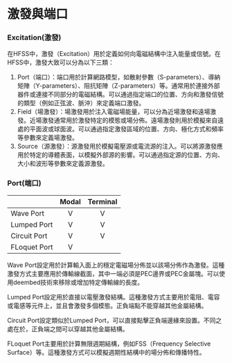 # 激發與端口

### Excitation(激發)

在HFSS中，激發（Excitation）用於定義如何向電磁結構中注入能量或信號。在HFSS中，激發大致可以分為以下三類：

1. Port（端口）：端口用於計算網路模型，如散射參數（S-parameters）、導納矩陣（Y-parameters）、阻抗矩陣（Z-parameters）等。通常用於連接外部器件或連接不同部分的電磁結構。可以通過指定端口的位置、方向和激發信號的類型（例如正弦波、脈沖）來定義端口激發。
2. Field（場激發）：場激發用於注入電磁場能量，可以分為近場激發和遠場激發。近場激發通常用於激發特定的模態或場分佈。遠場激發則用於模擬來自遠處的平面波或球面波。可以通過指定激發區域的位置、方向、極化方式和頻率等參數來定義場激發。
3. Source（源激發）：源激發用於模擬電壓源或電流源的注入。可以將源激發應用於特定的導體表面，以模擬外部源的影響。可以通過指定源的位置、方向、大小和波形等參數來定義源激發。

### Port(端口)

|              | Modal | Terminal |
| ------------ | :---: | :------: |
| Wave Port    |   V   |     V    |
| Lumped Port  |   V   |     V    |
| Circuit Port |   V   |     V    |
| FLoquet Port |   V   |          |

Wave Port設定用於計算輸入面上的穩定電磁場分佈並以該場分佈作為激發。這種激發方式主要應用於傳輸線截面，其中一端必須是PEC邊界或PEC金屬塊。可以使用deembed技術來移除或增加特定傳輸線的長度。

Lumped Port設定用於直接以電壓激發結構。這種激發方式主要用於電阻、電容或電感等元件上，並且會激發多個模態。正負端點不能穿越其他金屬結構。

Circuit Port設定類似於Lumped Port，可以直接點擊正負端邊緣來設置。不同之處在於，正負端之間可以穿越其他金屬結構。

FLoquet Port主要用於計算無限週期結構，例如FSS（Frequency Selective Surface）等。這種激發方式可以模擬週期性結構中的場分佈和傳播特性。
